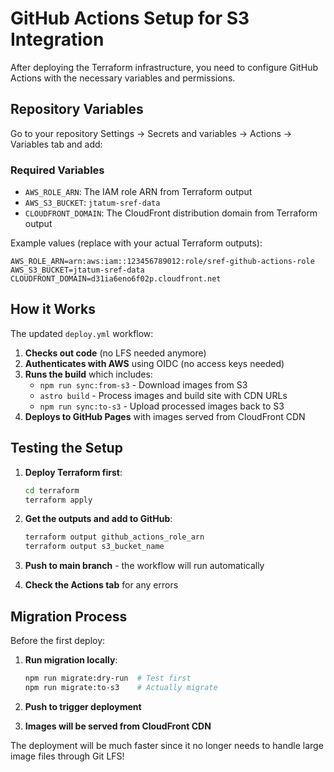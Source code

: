 # GitHub Actions Setup for S3 Integration

After deploying the Terraform infrastructure, you need to configure GitHub Actions with the necessary variables and permissions.

## Repository Variables

Go to your repository Settings → Secrets and variables → Actions → Variables tab and add:

### Required Variables
- `AWS_ROLE_ARN`: The IAM role ARN from Terraform output
- `AWS_S3_BUCKET`: `jtatum-sref-data`
- `CLOUDFRONT_DOMAIN`: The CloudFront distribution domain from Terraform output

Example values (replace with your actual Terraform outputs):
```
AWS_ROLE_ARN=arn:aws:iam::123456789012:role/sref-github-actions-role
AWS_S3_BUCKET=jtatum-sref-data
CLOUDFRONT_DOMAIN=d31ia6eno6f02p.cloudfront.net
```

## How it Works

The updated `deploy.yml` workflow:

1. **Checks out code** (no LFS needed anymore)
2. **Authenticates with AWS** using OIDC (no access keys needed)
3. **Runs the build** which includes:
   - `npm run sync:from-s3` - Download images from S3
   - `astro build` - Process images and build site with CDN URLs
   - `npm run sync:to-s3` - Upload processed images back to S3
4. **Deploys to GitHub Pages** with images served from CloudFront CDN

## Testing the Setup

1. **Deploy Terraform first**:
   ```bash
   cd terraform
   terraform apply
   ```

2. **Get the outputs and add to GitHub**:
   ```bash
   terraform output github_actions_role_arn
   terraform output s3_bucket_name
   ```

3. **Push to main branch** - the workflow will run automatically

4. **Check the Actions tab** for any errors

## Migration Process

Before the first deploy:

1. **Run migration locally**:
   ```bash
   npm run migrate:dry-run  # Test first
   npm run migrate:to-s3    # Actually migrate
   ```

2. **Push to trigger deployment**

3. **Images will be served from CloudFront CDN**

The deployment will be much faster since it no longer needs to handle large image files through Git LFS!